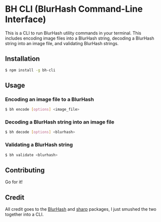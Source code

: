 # BH CLI (BlurHash Command-Line Interface)

This is a CLI to run BlurHash utility commands in your terminal. This includes encoding image files into a BlurHash string, decoding a BlurHash string into an image file, and validating BlurHash strings.

## Installation
```bash
$ npm install -g bh-cli
```

## Usage
### Encoding an image file to a BlurHash
```bash
$ bh encode [options] <image_file>
```

### Decoding a BlurHash string into an image file
```bash
$ bh decode [options] <blurhash>
```

### Validating a BlurHash string
```bash
$ bh validate <blurhash>
```

## Contributing
Go for it!

## Credit
All credit goes to the [BlurHash](https://github.com/woltapp/blurhash) and [sharp](https://github.com/lovell/sharp) packages, I just smushed the two together into a CLI.